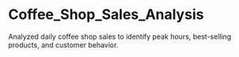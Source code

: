 # Coffee_Shop_Sales_Analysis
Analyzed daily coffee shop sales to identify peak hours, best-selling products, and customer behavior.
